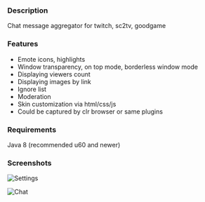 ### Description
Chat message aggregator for twitch, sc2tv, goodgame

### Features
* Emote icons, highlights
* Window transparency, on top mode, borderless window mode
* Displaying viewers count
* Displaying images by link
* Ignore list
* Moderation
* Skin customization via html/css/js
* Could be captured by clr browser or same plugins

### Requirements
Java 8 (recommended u60 and newer)

### Screenshots
![Settings](http://i.imgur.com/bTBC6yO.png)

![Chat](http://i.imgur.com/zLf5mmZ.png)

